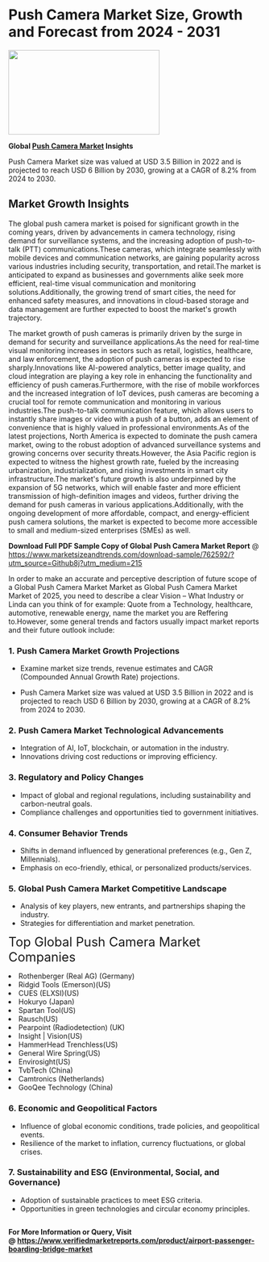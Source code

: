 <H1>Push Camera Market Size, Growth and Forecast from 2024 - 2031</H1><img class="aligncenter size-medium wp-image-584254" src="https://thirdeyenews.in/wp-content/uploads/2024/09/Global-Market-Research-300x168.jpeg" alt="" width="300" height="168" /><p><strong>Global&nbsp;<a href="https://www.marketsizeandtrends.com/download-sample/762592/?utm_source=Github8j?utm_medium=215">Push Camera Market</a> Insights</strong></p><p>Push Camera Market size was valued at USD 3.5 Billion in 2022 and is projected to reach USD 6 Billion by 2030, growing at a CAGR of 8.2% from 2024 to 2030.</p><p><h2>Market Growth Insights</h2> <p>The global push camera market is poised for significant growth in the coming years, driven by advancements in camera technology, rising demand for surveillance systems, and the increasing adoption of push-to-talk (PTT) communications.These cameras, which integrate seamlessly with mobile devices and communication networks, are gaining popularity across various industries including security, transportation, and retail.The market is anticipated to expand as businesses and governments alike seek more efficient, real-time visual communication and monitoring solutions.Additionally, the growing trend of smart cities, the need for enhanced safety measures, and innovations in cloud-based storage and data management are further expected to boost the market's growth trajectory.</p> <p>The market growth of push cameras is primarily driven by the surge in demand for security and surveillance applications.As the need for real-time visual monitoring increases in sectors such as retail, logistics, healthcare, and law enforcement, the adoption of push cameras is expected to rise sharply.Innovations like AI-powered analytics, better image quality, and cloud integration are playing a key role in enhancing the functionality and efficiency of push cameras.Furthermore, with the rise of mobile workforces and the increased integration of IoT devices, push cameras are becoming a crucial tool for remote communication and monitoring in various industries.The push-to-talk communication feature, which allows users to instantly share images or video with a push of a button, adds an element of convenience that is highly valued in professional environments.As of the latest projections, North America is expected to dominate the push camera market, owing to the robust adoption of advanced surveillance systems and growing concerns over security threats.However, the Asia Pacific region is expected to witness the highest growth rate, fueled by the increasing urbanization, industrialization, and rising investments in smart city infrastructure.The market's future growth is also underpinned by the expansion of 5G networks, which will enable faster and more efficient transmission of high-definition images and videos, further driving the demand for push cameras in various applications.Additionally, with the ongoing development of more affordable, compact, and energy-efficient push camera solutions, the market is expected to become more accessible to small and medium-sized enterprises (SMEs) as well.<p><span class=""><strong>Download Full PDF Sample Copy of Global Push Camera Market Report</strong> @ <a href="https://www.marketsizeandtrends.com/download-sample/762592/?utm_source=Github8j?utm_medium=215" target="_blank">https://www.marketsizeandtrends.com/download-sample/762592/?utm_source=Github8j?utm_medium=215</a></span></p><p>In order to make an accurate and perceptive description of future scope of a Global&nbsp;Push Camera Market Market as Global&nbsp;Push Camera Market Market of 2025, you need to describe a clear Vision &ndash; What Industry or Linda can you think of for example: Quote from a Technology, healthcare, automotive, renewable energy, name the market you are Reffering to.However, some general trends and factors usually impact market reports and their future outlook include:</p><h3>1.&nbsp;<strong>Push Camera Market Growth Projections</strong></h3><ul><li>Examine market size trends, revenue estimates and CAGR (Compounded Annual Growth Rate) projections.</li><li><p>Push Camera Market size was valued at USD 3.5 Billion in 2022 and is projected to reach USD 6 Billion by 2030, growing at a CAGR of 8.2% from 2024 to 2030.</p></li></ul><h3>2.&nbsp;<strong>Push Camera Market Technological Advancements</strong></h3><ul><li>Integration of AI, IoT, blockchain, or automation in the industry.</li><li>Innovations driving cost reductions or improving efficiency.</li></ul><h3>3.&nbsp;<strong>Regulatory and Policy Changes</strong></h3><ul><li>Impact of global and regional regulations, including sustainability and carbon-neutral goals.</li><li>Compliance challenges and opportunities tied to government initiatives.</li></ul><h3>4.&nbsp;<strong>Consumer Behavior Trends</strong></h3><ul><li>Shifts in demand influenced by generational preferences (e.g., Gen Z, Millennials).</li><li>Emphasis on eco-friendly, ethical, or personalized products/services.</li></ul><h3>5.&nbsp;<strong>Global Push Camera Market Competitive Landscape</strong></h3><ul><li>Analysis of key players, new entrants, and partnerships shaping the industry.</li><li>Strategies for differentiation and market penetration.</li></ul><p data-pm-slice="1 1 []"><span style="color: inherit; font-family: inherit; font-size: 25px;">Top Global Push Camera Market Companies</span></p><div class="" data-test-id=""><p><li>Rothenberger (Real AG) (Germany)</li><li> Ridgid Tools (Emerson)(US)</li><li> CUES (ELXSI)(US)</li><li> Hokuryo (Japan)</li><li> Spartan Tool(US)</li><li> Rausch(US)</li><li> Pearpoint (Radiodetection) (UK)</li><li> Insight | Vision(US)</li><li> HammerHead Trenchless(US)</li><li> General Wire Spring(US)</li><li> Envirosight(US)</li><li> TvbTech (China)</li><li> Camtronics (Netherlands)</li><li> GooQee Technology (China)</li></p></div><h3>6.&nbsp;<strong>Economic and Geopolitical Factors</strong></h3><ul><li>Influence of global economic conditions, trade policies, and geopolitical events.</li><li>Resilience of the market to inflation, currency fluctuations, or global crises.</li></ul><h3>7.&nbsp;<strong>Sustainability and ESG (Environmental, Social, and Governance)</strong></h3><ul><li>Adoption of sustainable practices to meet ESG criteria.</li><li>Opportunities in green technologies and circular economy principles.</li></ul><h2><strong style="font-size: 14px;">For More Information or Query, Visit @&nbsp;</strong><a style="background-color: #ffffff; font-size: 14px;" href="https://www.marketsizeandtrends.com/report/push-camera-market/" target="_blank">https://www.verifiedmarketreports.com/product/airport-passenger-boarding-bridge-market</a></h2>
